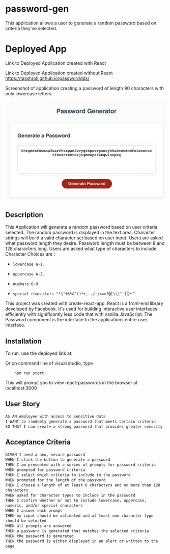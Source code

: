 # password-gen
This application allows a user to generate a random password based on criteria they've selected.

# Deployed App
Link to Deployed Application created with React


Link to Deployed Application created without React
https://tasshroll.github.io/passworddds/

Screenshot of application creating a password of length 90 characters with only lowercase letters.

![Screenshot](Assets/Password-screenshot.png)


## Description

This Application will generate a random password based on user criteria selected. The random password is displayed in the text area. 
Character strings will build a valid character set based on user input. Users are asked what password length they desire. Password length must be between 8 and 128 characters long. Users are asked what type of characters to include. 
Character Choices are :

* `lowercase a-z`, 

* `uppercase A-Z`, 

* `numbers 0-9`

* `special characters "!\"#$%&'()*+,-./:;<=>?@[\\]^_`{|}~"` 


This project was created with create-react-app. React is a front-end library developed by Facebook. It's used for building interactive user interfaces efficiently with significantly less code that with vanilla JavaScript. The Password component is the interface to the applications entire user interface.


## Installation

To run, use the deployed link at:

Or on command line of visual studio, type
```
    npm run start
```

This will prompt you to view react-passwords in the browser at localhost:3000
    
## User Story

```
AS AN employee with access to sensitive data
I WANT to randomly generate a password that meets certain criteria
SO THAT I can create a strong password that provides greater security
```

## Acceptance Criteria

```
GIVEN I need a new, secure password
WHEN I click the button to generate a password
THEN I am presented with a series of prompts for password criteria
WHEN prompted for password criteria
THEN I select which criteria to include in the password
WHEN prompted for the length of the password
THEN I choose a length of at least 8 characters and no more than 128 characters
WHEN asked for character types to include in the password
THEN I confirm whether or not to include lowercase, uppercase, numeric, and/or special characters
WHEN I answer each prompt
THEN my input should be validated and at least one character type should be selected
WHEN all prompts are answered
THEN a password is generated that matches the selected criteria
WHEN the password is generated
THEN the password is either displayed in an alert or written to the page
```



